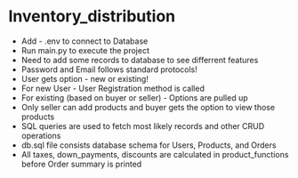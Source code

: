 # Inventory_distribution
* Add - .env to connect to Database
* Run main.py to execute the project
* Need to add some records to database to see differrent features
* Password and Email follows standard protocols!
* User gets option - new or existing!
* For new User - User Registration method is called
* For existing (based on buyer or seller) - Options are pulled up
* Only seller can add products and buyer gets the option to view those products
* SQL queries are used to fetch most likely records and other CRUD operations
* db.sql file consists database schema for Users, Products, and Orders
* All taxes, down_payments, discounts are calculated in product_functions before Order summary is printed
